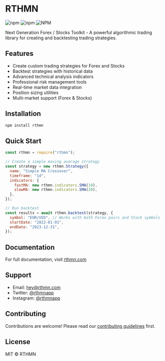# RTHMN

![npm](https://img.shields.io/npm/v/rthmn)
![npm](https://img.shields.io/npm/dm/rthmn)
![NPM](https://img.shields.io/npm/l/rthmn)

Next Generation Forex / Stocks Toolkit - A powerful algorithmic trading library for creating and backtesting trading strategies.

## Features

- Create custom trading strategies for Forex and Stocks
- Backtest strategies with historical data
- Advanced technical analysis indicators
- Professional risk management tools
- Real-time market data integration
- Position sizing utilities
- Multi-market support (Forex & Stocks)

## Installation

```bash
npm install rthmn
```

## Quick Start

```javascript
const rthmn = require("rthmn");

// Create a simple moving average strategy
const strategy = new rthmn.Strategy({
  name: "Simple MA Crossover",
  timeframe: "1d",
  indicators: {
    fastMA: new rthmn.indicators.SMA(10),
    slowMA: new rthmn.indicators.SMA(20),
  },
});

// Run backtest
const results = await rthmn.backtest(strategy, {
  symbol: "EUR/USD", // Works with both Forex pairs and Stock symbols
  startDate: "2022-01-01",
  endDate: "2023-12-31",
});
```

## Documentation

For full documentation, visit [rthmn.com](https://www.rthmn.com)

## Support

- Email: hey@rthmn.com
- Twitter: [@rthmnapp](https://twitter.com/rthmnapp)
- Instagram: [@rthmnapp](https://instagram.com/rthmnapp)

## Contributing

Contributions are welcome! Please read our [contributing guidelines](CONTRIBUTING.md) first.

## License

MIT © RTHMN
